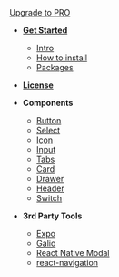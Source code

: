   <div>
    <a href="https://www.creative-tim.com/product/argon-pro-react-native" class="upgrade-to-pro button">Upgrade to PRO</a>
  </div>

* [**Get Started**](/)

  * [Intro](/)
  * [How to install](install.md)
  * [Packages](package.md)

* [**License**](license.md)

* **Components**

  * [Button](components/button.md)
  * [Select](components/select.md)
  * [Icon](components/icon.md)
  * [Input](components/input.md)
  * [Tabs](components/tabs.md)
  * [Card](components/card.md)
  * [Drawer](components/drawer.md)
  * [Header](components/header.md)
  * [Switch](components/switch.md)

* **3rd Party Tools**

  * [Expo](plugins/expo.md)
  * [Galio](plugins/galio.md)
  * [React Native Modal](plugins/modal-dropdown.md)
  * [react-navigation](plugins/navigation.md)